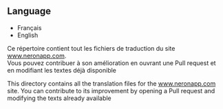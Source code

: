 ## Language 
* Français 
* English

Ce répertoire contient tout les fichiers de traduction du site www.neronapp.com.  
Vous pouvez contribuer à son amélioration en ouvrant une Pull request et en modifiant les textes déjà disponible

This directory contains all the translation files for the www.neronapp.com site.
You can contribute to its improvement by opening a Pull request and modifying the texts already available
